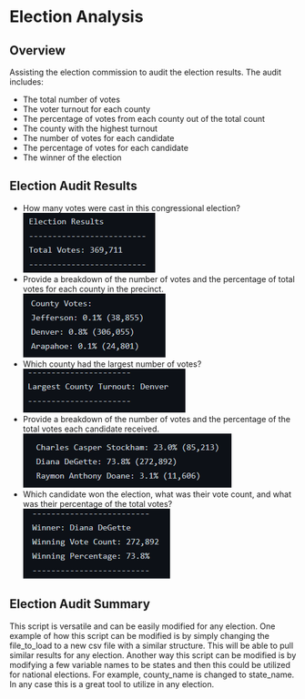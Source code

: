 # Election Analysis

## Overview
Assisting the election commission to audit the election results. The audit includes:
  - The total number of votes
  - The voter turnout for each county
  - The percentage of votes from each county out of the total count
  - The county with the highest turnout
  - The number of votes for each candidate
  - The percentage of votes for each candidate
  - The winner of the election

## Election Audit Results
- How many votes were cast in this congressional election?
![Total Votes](https://github.com/lbp12/Election_Analysis/blob/main/Resources/total%20votes.png)
- Provide a breakdown of the number of votes and the percentage of total votes for each county in the precinct.
![Votes per County](https://github.com/lbp12/Election_Analysis/blob/main/Resources/county%20votes.png)
- Which county had the largest number of votes?
![Largest County Turnout](https://github.com/lbp12/Election_Analysis/blob/main/Resources/county%20turnout.png)
- Provide a breakdown of the number of votes and the percentage of the total votes each candidate received.
![Votes per candidate](https://github.com/lbp12/Election_Analysis/blob/main/Resources/candidate%20votes.png)
- Which candidate won the election, what was their vote count, and what was their percentage of the total votes?
![Winner](https://github.com/lbp12/Election_Analysis/blob/main/Resources/winner.png)

## Election Audit Summary
This script is versatile and can be easily modified for any election. One example of how this script can be modified is by simply changing the file_to_load to a new csv file with a similar structure. This will be able to pull similar results for any election. Another way this script can be modified is by modifying a few variable names to be states and then this could be utilized for national elections. For example, county_name is changed to state_name. In any case this is a great tool to utilize in any election.
